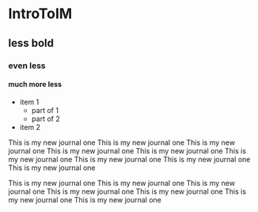 # IntroToIM
## less bold
### even less
#### much more less

- item 1
   - part of 1
   - part of 2
- item 2

This is my new journal one  This is my new journal one This is my new journal one This is my new journal one This is my new journal one 
This is my new journal one 
This is my new journal one 
This is my new journal one 
This is my new journal one 

This is my new journal one This is my new journal one This is my new journal one 
This is my new journal one 
This is my new journal one 
This is my new journal one 
This is my new journal one 
